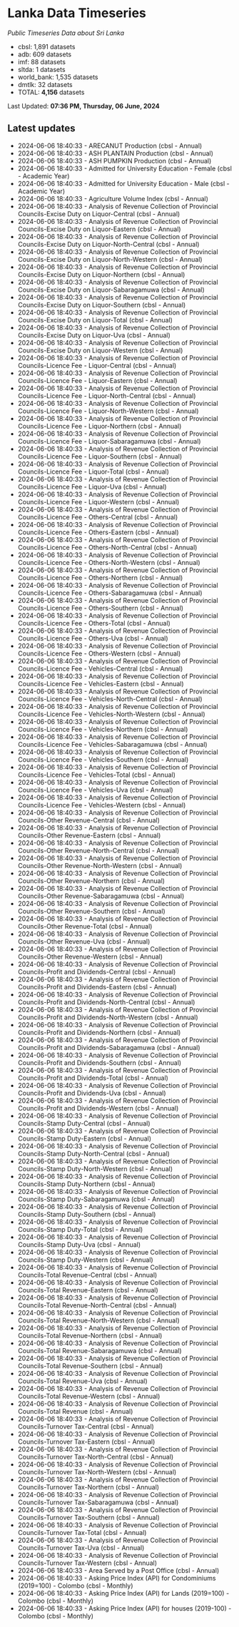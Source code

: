 # Lanka Data Timeseries
*Public Timeseries Data about Sri Lanka*

* cbsl: 1,891 datasets
* adb: 609 datasets
* imf: 88 datasets
* sltda: 1 datasets
* world_bank: 1,535 datasets
* dmtlk: 32 datasets
* TOTAL: **4,156** datasets

Last Updated: **07:36 PM, Thursday, 06 June, 2024**

## Latest updates

* 2024-06-06 18:40:33 - ARECANUT Production (cbsl - Annual)
* 2024-06-06 18:40:33 - ASH PLANTAIN Production (cbsl - Annual)
* 2024-06-06 18:40:33 - ASH PUMPKIN Production (cbsl - Annual)
* 2024-06-06 18:40:33 - Admitted for University Education - Female (cbsl - Academic Year)
* 2024-06-06 18:40:33 - Admitted for University Education - Male (cbsl - Academic Year)
* 2024-06-06 18:40:33 - Agriculture Volume Index (cbsl - Annual)
* 2024-06-06 18:40:33 - Analysis of Revenue Collection of Provincial Councils-Excise Duty on Liquor-Central (cbsl - Annual)
* 2024-06-06 18:40:33 - Analysis of Revenue Collection of Provincial Councils-Excise Duty on Liquor-Eastern (cbsl - Annual)
* 2024-06-06 18:40:33 - Analysis of Revenue Collection of Provincial Councils-Excise Duty on Liquor-North-Central (cbsl - Annual)
* 2024-06-06 18:40:33 - Analysis of Revenue Collection of Provincial Councils-Excise Duty on Liquor-North-Western (cbsl - Annual)
* 2024-06-06 18:40:33 - Analysis of Revenue Collection of Provincial Councils-Excise Duty on Liquor-Northern (cbsl - Annual)
* 2024-06-06 18:40:33 - Analysis of Revenue Collection of Provincial Councils-Excise Duty on Liquor-Sabaragamuwa (cbsl - Annual)
* 2024-06-06 18:40:33 - Analysis of Revenue Collection of Provincial Councils-Excise Duty on Liquor-Southern (cbsl - Annual)
* 2024-06-06 18:40:33 - Analysis of Revenue Collection of Provincial Councils-Excise Duty on Liquor-Total (cbsl - Annual)
* 2024-06-06 18:40:33 - Analysis of Revenue Collection of Provincial Councils-Excise Duty on Liquor-Uva (cbsl - Annual)
* 2024-06-06 18:40:33 - Analysis of Revenue Collection of Provincial Councils-Excise Duty on Liquor-Western (cbsl - Annual)
* 2024-06-06 18:40:33 - Analysis of Revenue Collection of Provincial Councils-Licence Fee - Liquor-Central (cbsl - Annual)
* 2024-06-06 18:40:33 - Analysis of Revenue Collection of Provincial Councils-Licence Fee - Liquor-Eastern (cbsl - Annual)
* 2024-06-06 18:40:33 - Analysis of Revenue Collection of Provincial Councils-Licence Fee - Liquor-North-Central (cbsl - Annual)
* 2024-06-06 18:40:33 - Analysis of Revenue Collection of Provincial Councils-Licence Fee - Liquor-North-Western (cbsl - Annual)
* 2024-06-06 18:40:33 - Analysis of Revenue Collection of Provincial Councils-Licence Fee - Liquor-Northern (cbsl - Annual)
* 2024-06-06 18:40:33 - Analysis of Revenue Collection of Provincial Councils-Licence Fee - Liquor-Sabaragamuwa (cbsl - Annual)
* 2024-06-06 18:40:33 - Analysis of Revenue Collection of Provincial Councils-Licence Fee - Liquor-Southern (cbsl - Annual)
* 2024-06-06 18:40:33 - Analysis of Revenue Collection of Provincial Councils-Licence Fee - Liquor-Total (cbsl - Annual)
* 2024-06-06 18:40:33 - Analysis of Revenue Collection of Provincial Councils-Licence Fee - Liquor-Uva (cbsl - Annual)
* 2024-06-06 18:40:33 - Analysis of Revenue Collection of Provincial Councils-Licence Fee - Liquor-Western (cbsl - Annual)
* 2024-06-06 18:40:33 - Analysis of Revenue Collection of Provincial Councils-Licence Fee - Others-Central (cbsl - Annual)
* 2024-06-06 18:40:33 - Analysis of Revenue Collection of Provincial Councils-Licence Fee - Others-Eastern (cbsl - Annual)
* 2024-06-06 18:40:33 - Analysis of Revenue Collection of Provincial Councils-Licence Fee - Others-North-Central (cbsl - Annual)
* 2024-06-06 18:40:33 - Analysis of Revenue Collection of Provincial Councils-Licence Fee - Others-North-Western (cbsl - Annual)
* 2024-06-06 18:40:33 - Analysis of Revenue Collection of Provincial Councils-Licence Fee - Others-Northern (cbsl - Annual)
* 2024-06-06 18:40:33 - Analysis of Revenue Collection of Provincial Councils-Licence Fee - Others-Sabaragamuwa (cbsl - Annual)
* 2024-06-06 18:40:33 - Analysis of Revenue Collection of Provincial Councils-Licence Fee - Others-Southern (cbsl - Annual)
* 2024-06-06 18:40:33 - Analysis of Revenue Collection of Provincial Councils-Licence Fee - Others-Total (cbsl - Annual)
* 2024-06-06 18:40:33 - Analysis of Revenue Collection of Provincial Councils-Licence Fee - Others-Uva (cbsl - Annual)
* 2024-06-06 18:40:33 - Analysis of Revenue Collection of Provincial Councils-Licence Fee - Others-Western (cbsl - Annual)
* 2024-06-06 18:40:33 - Analysis of Revenue Collection of Provincial Councils-Licence Fee - Vehicles-Central (cbsl - Annual)
* 2024-06-06 18:40:33 - Analysis of Revenue Collection of Provincial Councils-Licence Fee - Vehicles-Eastern (cbsl - Annual)
* 2024-06-06 18:40:33 - Analysis of Revenue Collection of Provincial Councils-Licence Fee - Vehicles-North-Central (cbsl - Annual)
* 2024-06-06 18:40:33 - Analysis of Revenue Collection of Provincial Councils-Licence Fee - Vehicles-North-Western (cbsl - Annual)
* 2024-06-06 18:40:33 - Analysis of Revenue Collection of Provincial Councils-Licence Fee - Vehicles-Northern (cbsl - Annual)
* 2024-06-06 18:40:33 - Analysis of Revenue Collection of Provincial Councils-Licence Fee - Vehicles-Sabaragamuwa (cbsl - Annual)
* 2024-06-06 18:40:33 - Analysis of Revenue Collection of Provincial Councils-Licence Fee - Vehicles-Southern (cbsl - Annual)
* 2024-06-06 18:40:33 - Analysis of Revenue Collection of Provincial Councils-Licence Fee - Vehicles-Total (cbsl - Annual)
* 2024-06-06 18:40:33 - Analysis of Revenue Collection of Provincial Councils-Licence Fee - Vehicles-Uva (cbsl - Annual)
* 2024-06-06 18:40:33 - Analysis of Revenue Collection of Provincial Councils-Licence Fee - Vehicles-Western (cbsl - Annual)
* 2024-06-06 18:40:33 - Analysis of Revenue Collection of Provincial Councils-Other Revenue-Central (cbsl - Annual)
* 2024-06-06 18:40:33 - Analysis of Revenue Collection of Provincial Councils-Other Revenue-Eastern (cbsl - Annual)
* 2024-06-06 18:40:33 - Analysis of Revenue Collection of Provincial Councils-Other Revenue-North-Central (cbsl - Annual)
* 2024-06-06 18:40:33 - Analysis of Revenue Collection of Provincial Councils-Other Revenue-North-Western (cbsl - Annual)
* 2024-06-06 18:40:33 - Analysis of Revenue Collection of Provincial Councils-Other Revenue-Northern (cbsl - Annual)
* 2024-06-06 18:40:33 - Analysis of Revenue Collection of Provincial Councils-Other Revenue-Sabaragamuwa (cbsl - Annual)
* 2024-06-06 18:40:33 - Analysis of Revenue Collection of Provincial Councils-Other Revenue-Southern (cbsl - Annual)
* 2024-06-06 18:40:33 - Analysis of Revenue Collection of Provincial Councils-Other Revenue-Total (cbsl - Annual)
* 2024-06-06 18:40:33 - Analysis of Revenue Collection of Provincial Councils-Other Revenue-Uva (cbsl - Annual)
* 2024-06-06 18:40:33 - Analysis of Revenue Collection of Provincial Councils-Other Revenue-Western (cbsl - Annual)
* 2024-06-06 18:40:33 - Analysis of Revenue Collection of Provincial Councils-Profit and Dividends-Central (cbsl - Annual)
* 2024-06-06 18:40:33 - Analysis of Revenue Collection of Provincial Councils-Profit and Dividends-Eastern (cbsl - Annual)
* 2024-06-06 18:40:33 - Analysis of Revenue Collection of Provincial Councils-Profit and Dividends-North-Central (cbsl - Annual)
* 2024-06-06 18:40:33 - Analysis of Revenue Collection of Provincial Councils-Profit and Dividends-North-Western (cbsl - Annual)
* 2024-06-06 18:40:33 - Analysis of Revenue Collection of Provincial Councils-Profit and Dividends-Northern (cbsl - Annual)
* 2024-06-06 18:40:33 - Analysis of Revenue Collection of Provincial Councils-Profit and Dividends-Sabaragamuwa (cbsl - Annual)
* 2024-06-06 18:40:33 - Analysis of Revenue Collection of Provincial Councils-Profit and Dividends-Southern (cbsl - Annual)
* 2024-06-06 18:40:33 - Analysis of Revenue Collection of Provincial Councils-Profit and Dividends-Total (cbsl - Annual)
* 2024-06-06 18:40:33 - Analysis of Revenue Collection of Provincial Councils-Profit and Dividends-Uva (cbsl - Annual)
* 2024-06-06 18:40:33 - Analysis of Revenue Collection of Provincial Councils-Profit and Dividends-Western (cbsl - Annual)
* 2024-06-06 18:40:33 - Analysis of Revenue Collection of Provincial Councils-Stamp Duty-Central (cbsl - Annual)
* 2024-06-06 18:40:33 - Analysis of Revenue Collection of Provincial Councils-Stamp Duty-Eastern (cbsl - Annual)
* 2024-06-06 18:40:33 - Analysis of Revenue Collection of Provincial Councils-Stamp Duty-North-Central (cbsl - Annual)
* 2024-06-06 18:40:33 - Analysis of Revenue Collection of Provincial Councils-Stamp Duty-North-Western (cbsl - Annual)
* 2024-06-06 18:40:33 - Analysis of Revenue Collection of Provincial Councils-Stamp Duty-Northern (cbsl - Annual)
* 2024-06-06 18:40:33 - Analysis of Revenue Collection of Provincial Councils-Stamp Duty-Sabaragamuwa (cbsl - Annual)
* 2024-06-06 18:40:33 - Analysis of Revenue Collection of Provincial Councils-Stamp Duty-Southern (cbsl - Annual)
* 2024-06-06 18:40:33 - Analysis of Revenue Collection of Provincial Councils-Stamp Duty-Total (cbsl - Annual)
* 2024-06-06 18:40:33 - Analysis of Revenue Collection of Provincial Councils-Stamp Duty-Uva (cbsl - Annual)
* 2024-06-06 18:40:33 - Analysis of Revenue Collection of Provincial Councils-Stamp Duty-Western (cbsl - Annual)
* 2024-06-06 18:40:33 - Analysis of Revenue Collection of Provincial Councils-Total Revenue-Central (cbsl - Annual)
* 2024-06-06 18:40:33 - Analysis of Revenue Collection of Provincial Councils-Total Revenue-Eastern (cbsl - Annual)
* 2024-06-06 18:40:33 - Analysis of Revenue Collection of Provincial Councils-Total Revenue-North-Central (cbsl - Annual)
* 2024-06-06 18:40:33 - Analysis of Revenue Collection of Provincial Councils-Total Revenue-North-Western (cbsl - Annual)
* 2024-06-06 18:40:33 - Analysis of Revenue Collection of Provincial Councils-Total Revenue-Northern (cbsl - Annual)
* 2024-06-06 18:40:33 - Analysis of Revenue Collection of Provincial Councils-Total Revenue-Sabaragamuwa (cbsl - Annual)
* 2024-06-06 18:40:33 - Analysis of Revenue Collection of Provincial Councils-Total Revenue-Southern (cbsl - Annual)
* 2024-06-06 18:40:33 - Analysis of Revenue Collection of Provincial Councils-Total Revenue-Uva (cbsl - Annual)
* 2024-06-06 18:40:33 - Analysis of Revenue Collection of Provincial Councils-Total Revenue-Western (cbsl - Annual)
* 2024-06-06 18:40:33 - Analysis of Revenue Collection of Provincial Councils-Total Revenue (cbsl - Annual)
* 2024-06-06 18:40:33 - Analysis of Revenue Collection of Provincial Councils-Turnover Tax-Central (cbsl - Annual)
* 2024-06-06 18:40:33 - Analysis of Revenue Collection of Provincial Councils-Turnover Tax-Eastern (cbsl - Annual)
* 2024-06-06 18:40:33 - Analysis of Revenue Collection of Provincial Councils-Turnover Tax-North-Central (cbsl - Annual)
* 2024-06-06 18:40:33 - Analysis of Revenue Collection of Provincial Councils-Turnover Tax-North-Western (cbsl - Annual)
* 2024-06-06 18:40:33 - Analysis of Revenue Collection of Provincial Councils-Turnover Tax-Northern (cbsl - Annual)
* 2024-06-06 18:40:33 - Analysis of Revenue Collection of Provincial Councils-Turnover Tax-Sabaragamuwa (cbsl - Annual)
* 2024-06-06 18:40:33 - Analysis of Revenue Collection of Provincial Councils-Turnover Tax-Southern (cbsl - Annual)
* 2024-06-06 18:40:33 - Analysis of Revenue Collection of Provincial Councils-Turnover Tax-Total (cbsl - Annual)
* 2024-06-06 18:40:33 - Analysis of Revenue Collection of Provincial Councils-Turnover Tax-Uva (cbsl - Annual)
* 2024-06-06 18:40:33 - Analysis of Revenue Collection of Provincial Councils-Turnover Tax-Western (cbsl - Annual)
* 2024-06-06 18:40:33 - Area Served by a Post Office (cbsl - Annual)
* 2024-06-06 18:40:33 - Asking Price Index (API) for Condominiums (2019=100) - Colombo (cbsl - Monthly)
* 2024-06-06 18:40:33 - Asking Price Index (API) for Lands (2019=100) - Colombo (cbsl - Monthly)
* 2024-06-06 18:40:33 - Asking Price Index (API) for houses (2019-100) - Colombo (cbsl - Monthly)